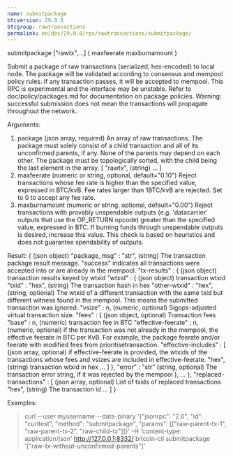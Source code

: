 ```yaml
---
name: submitpackage
btcversion: 29.0.0
btcgroup: rawtransactions
permalink: en/doc/29.0.0/rpc/rawtransactions/submitpackage/
---
```


submitpackage ["rawtx",...] ( maxfeerate maxburnamount )

Submit a package of raw transactions (serialized, hex-encoded) to local node.
The package will be validated according to consensus and mempool policy rules. If any transaction passes, it will be accepted to mempool.
This RPC is experimental and the interface may be unstable. Refer to doc/policy/packages.md for documentation on package policies.
Warning: successful submission does not mean the transactions will propagate throughout the network.

Arguments:
1. package          (json array, required) An array of raw transactions.
                    The package must solely consist of a child transaction and all of its unconfirmed parents, if any. None of the parents may depend on each other.
                    The package must be topologically sorted, with the child being the last element in the array.
     [
       "rawtx",     (string)
       ...
     ]
2. maxfeerate       (numeric or string, optional, default="0.10") Reject transactions whose fee rate is higher than the specified value, expressed in BTC/kvB.
                    Fee rates larger than 1BTC/kvB are rejected.
                    Set to 0 to accept any fee rate.
3. maxburnamount    (numeric or string, optional, default="0.00") Reject transactions with provably unspendable outputs (e.g. 'datacarrier' outputs that use the OP_RETURN opcode) greater than the specified value, expressed in BTC.
                    If burning funds through unspendable outputs is desired, increase this value.
                    This check is based on heuristics and does not guarantee spendability of outputs.
                    

Result:
{                                   (json object)
  "package_msg" : "str",            (string) The transaction package result message. "success" indicates all transactions were accepted into or are already in the mempool.
  "tx-results" : {                  (json object) transaction results keyed by wtxid
    "wtxid" : {                     (json object) transaction wtxid
      "txid" : "hex",               (string) The transaction hash in hex
      "other-wtxid" : "hex",        (string, optional) The wtxid of a different transaction with the same txid but different witness found in the mempool. This means the submitted transaction was ignored.
      "vsize" : n,                  (numeric, optional) Sigops-adjusted virtual transaction size.
      "fees" : {                    (json object, optional) Transaction fees
        "base" : n,                 (numeric) transaction fee in BTC
        "effective-feerate" : n,    (numeric, optional) if the transaction was not already in the mempool, the effective feerate in BTC per KvB. For example, the package feerate and/or feerate with modified fees from prioritisetransaction.
        "effective-includes" : [    (json array, optional) if effective-feerate is provided, the wtxids of the transactions whose fees and vsizes are included in effective-feerate.
          "hex",                    (string) transaction wtxid in hex
          ...
        ]
      },
      "error" : "str"               (string, optional) The transaction error string, if it was rejected by the mempool
    },
    ...
  },
  "replaced-transactions" : [       (json array, optional) List of txids of replaced transactions
    "hex",                          (string) The transaction id
    ...
  ]
}

Examples:
> curl --user myusername --data-binary '{"jsonrpc": "2.0", "id": "curltest", "method": "submitpackage", "params": [["raw-parent-tx-1", "raw-parent-tx-2", "raw-child-tx"]]}' -H 'content-type: application/json' http://127.0.0.1:8332/
> bitcoin-cli submitpackage '["raw-tx-without-unconfirmed-parents"]'


